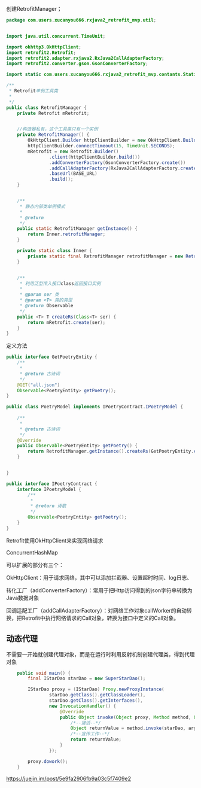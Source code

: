 

创建RetrofitManager；

```java
package com.users.xucanyou666.rxjava2_retrofit_mvp.util;


import java.util.concurrent.TimeUnit;

import okhttp3.OkHttpClient;
import retrofit2.Retrofit;
import retrofit2.adapter.rxjava2.RxJava2CallAdapterFactory;
import retrofit2.converter.gson.GsonConverterFactory;

import static com.users.xucanyou666.rxjava2_retrofit_mvp.contants.StaticQuality.BASE_URL;

/**
 * Retrofit单例工具类
 * 
 */
public class RetrofitManager {
    private Retrofit mRetrofit;


    //构造器私有，这个工具类只有一个实例
    private RetrofitManager() {
        OkHttpClient.Builder httpClientBuilder = new OkHttpClient.Builder();
        httpClientBuilder.connectTimeout(15, TimeUnit.SECONDS);
        mRetrofit = new Retrofit.Builder()
                .client(httpClientBuilder.build())
                .addConverterFactory(GsonConverterFactory.create())
                .addCallAdapterFactory(RxJava2CallAdapterFactory.create())
                .baseUrl(BASE_URL)
                .build();
    }


    /**
     * 静态内部类单例模式
     *
     * @return
     */
    public static RetrofitManager getInstance() {
        return Inner.retrofitManager;
    }

    private static class Inner {
        private static final RetrofitManager retrofitManager = new RetrofitManager();
    }


    /**
     * 利用泛型传入接口class返回接口实例
     *
     * @param ser 类
     * @param <T> 类的类型
     * @return Observable
     */
    public <T> T createRs(Class<T> ser) {
        return mRetrofit.create(ser);
    }
}

```



定义方法

```java
public interface GetPoetryEntity {
    /**
     * 
     * @return 古诗词
     */
    @GET("all.json")
    Observable<PoetryEntity> getPoetry();
}

```





```java
public class PoetryModel implements IPoetryContract.IPoetryModel {
 
    /**
     *  
     * @return 古诗词
     */
    @Override
    public Observable<PoetryEntity> getPoetry() {
        return RetrofitManager.getInstance().createRs(GetPoetryEntity.class).getPoetry();
    }


}
```



```java
public interface IPoetryContract {
    interface IPoetryModel {
        /**
         *  
         * @return 诗歌
         */
        Observable<PoetryEntity> getPoetry();
    }
}
```



Retrofit使用OkHttpClient来实现网络请求



ConcurrentHashMap



可以扩展的部分有三个：

OkHttpClient：用于请求网络，其中可以添加拦截器、设置超时时间、log日志、

转化工厂（addConverterFactory）：常用于把Http访问得到的json字符串转换为Java数据对象

回调适配工厂（addCallAdapterFactory）：对网络工作对象callWorker的自动转换，把Retrofit中执行网络请求的Call对象，转换为接口中定义的Call对象。



## 动态代理

不需要一开始就创建代理对象，而是在运行时利用反射机制创建代理类，得到代理对象



```java
    public void main() {
        final IStarDao starDao = new SuperStarDao();

        IStarDao proxy = (IStarDao) Proxy.newProxyInstance(
                starDao.getClass().getClassLoader(),
                starDao.getClass().getInterfaces(),
                new InvocationHandler() {
                    @Override
                    public Object invoke(Object proxy, Method method, Object[] args) throws Throwable {
                        /*--接活--*/
                        Object returnValue = method.invoke(starDao, args);//明星工作
                        /*--宣传工作--*/
                        return returnValue;
                    }
                });

        proxy.dowork();
    }

```



https://juejin.im/post/5e9fa2906fb9a03c5f7409e2











